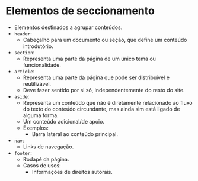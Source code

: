 # Elementos de seccionamento

- Elementos destinados a agrupar conteúdos.
- `header`:
  - Cabeçalho para um documento ou seção, que define um conteúdo introdutório.
- `section`:
  - Representa uma parte da página de um único tema ou funcionalidade.
- `article`:
  - Representa uma parte da página que pode ser distribuível e reutilizável.
  - Deve fazer sentido por si só, independentemente do resto do site.
- `aside`:
  - Representa um conteúdo que não é diretamente relacionado ao fluxo do texto do conteúdo circundante, mas ainda sim está ligado de alguma forma.
  - Um conteúdo adicional/de apoio.
  - Exemplos:
    - Barra lateral ao conteúdo principal.
- `nav`:
  - Links de navegação.
- `footer`:
  - Rodapé da página.
  - Casos de usos:
    - Informações de direitos autorais.